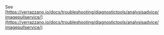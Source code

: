 See [https://verrazzano.io/docs/troubleshooting/diagnostictools/analysisadvice/imagepullservice/](https://verrazzano.io/docs/troubleshooting/diagnostictools/analysisadvice/imagepullservice/)
